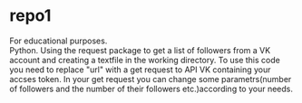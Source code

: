 # repo1
For educational purposes.	
 Python. 
 Using the request package to get a list of followers from a VK account and creating a textfile in the working directory. 
 To use this code you need to replace "url" with a get request to API VK containing your accses token.
 In your get request you can change some parametrs(number of followers and the number of their followers etc.)according to your needs.
